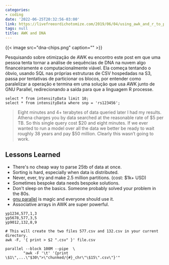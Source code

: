 ```yaml
---
categories:
- coding
date: '2022-06-25T20:32:56-03:00'
link: https://livefreeordichotomize.com/2019/06/04/using_awk_and_r_to_parse_25tb/
tags: null
title: AWK and DNA
---
```


{{< image src="dna-chips.png" caption="" >}}

Pesquisando sobre otimização de AWK eu encontro este post em que uma pessoa tenta tornar a análise de sequências de DNA na nuvem algo financeiramente e computacionalmente viável. Ela começa tentando o óbvio, usando SQL nas próprias estruturas de CSV hospedadas na S3, passa por tentativas de particionar os blocos, por entender como paralelizar a operação e termina em uma solução que usa AWK junto de GNU Parallel, redirecionando a saída para que a linguagem R processe.

```
select * from intensityData limit 10;
select * from intensityData where snp = 'rs123456';
```

>
> Eight minutes and 4+ terabytes of data queried later I had my results. Athena charges you by data searched at the reasonable rate of $5 per TB. So this single query cost $20 and eight minutes. If we ever wanted to run a model over all the data we better be ready to wait roughly 38 years and pay $50 million. Clearly this wasn’t going to work.
>

## Lessons Learned

 - There's no cheap way to parse 25tb of data at once.
 - Sorting is hard, especially when data is distributed.
 - Never, ever, try and make 2.5 million partitions. (cost: $1k+ USD)
 - Sometimes bespoke data needs bespoke solutions.
 - Don't sleep on the basics. Someone probably solved your problem in the 80s.
 - [gnu parallel](https://www.gnu.org/software/parallel/) is magic and everyone should use it.
 - Associative arrays in AWK are super powerful.

```
yp1234,577,1,3
yp5678,577,3,5
yp9012,132,8,9

# This will create the two files 577.csv and 132.csv in your current directory.
awk -F, '{ print > $2 ".csv" }' file.csv

parallel --block 100M --pipe  \
        "awk -F '\t' '{print \$1\",...\"$30\">\"chunked/{#}_chr\"\$15\".csv\"}'"
```

